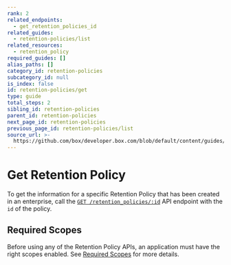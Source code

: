 ```yaml
---
rank: 2
related_endpoints:
  - get_retention_policies_id
related_guides:
  - retention-policies/list
related_resources:
  - retention_policy
required_guides: []
alias_paths: []
category_id: retention-policies
subcategory_id: null
is_index: false
id: retention-policies/get
type: guide
total_steps: 2
sibling_id: retention-policies
parent_id: retention-policies
next_page_id: retention-policies
previous_page_id: retention-policies/list
source_url: >-
  https://github.com/box/developer.box.com/blob/default/content/guides/retention-policies/get.md
---
```


# Get Retention Policy

To get the information for a specific Retention Policy that has been created in
an enterprise, call the [`GET /retention_policies/:id`][retention] API endpoint
with the `id` of the policy.

<Samples id='get_retention_policies_id' >

</Samples>

## Required Scopes

Before using any of the Retention Policy APIs, an application must have the
right scopes enabled. See [Required Scopes][scopes] for more details.

[retention]: e://get_retention_policies_id
[scopes]: g://retention-policies#required-scopes

